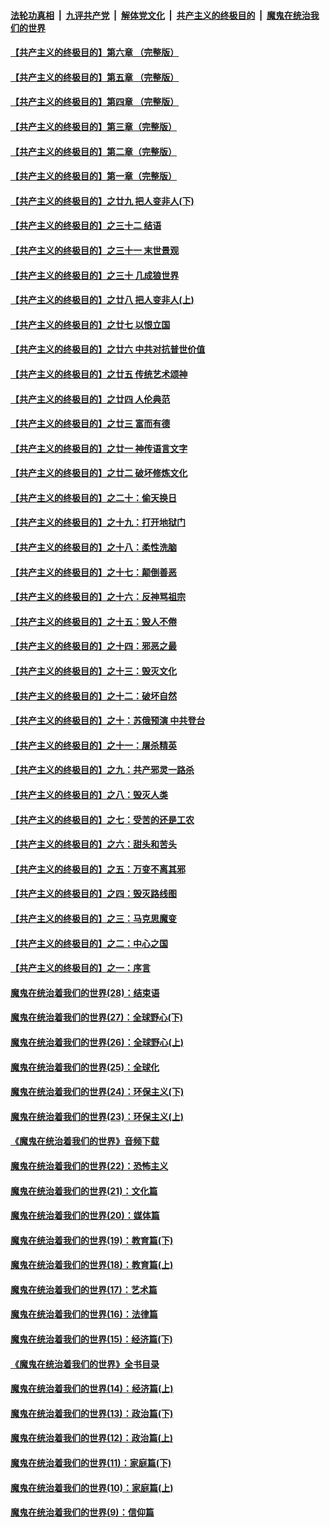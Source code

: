

####  [法轮功真相](../../../../basic/blob/master/README.md?t=04291831) &nbsp;|&nbsp; [九评共产党](../../../../9ping.md/blob/master/README.md?t=04291831) &nbsp;|&nbsp; [解体党文化](../../../../jtdwh.md/blob/master/README.md?t=04291831)  &nbsp;|&nbsp; [共产主义的终极目的](../../../../gczydzjmd.md/blob/master/README.md?t=04291831) &nbsp;|&nbsp; [魔鬼在统治我们的世界](../../../../mgztzwmdsj.md/blob/master/README.md?t=04291831) 

#### [【共产主义的终极目的】第六章 （完整版）](../pages/nsc422/n11428913.md?t=04291831) 

#### [【共产主义的终极目的】第五章 （完整版）](../pages/nsc422/n11428912.md?t=04291831) 

#### [【共产主义的终极目的】第四章 （完整版）](../pages/nsc422/n11428907.md?t=04291831) 

#### [【共产主义的终极目的】第三章（完整版）](../pages/nsc422/n11428848.md?t=04291831) 

#### [【共产主义的终极目的】第二章（完整版）](../pages/nsc422/n11428831.md?t=04291831) 

#### [【共产主义的终极目的】第一章（完整版）](../pages/nsc422/n11417651.md?t=04291831) 

#### [【共产主义的终极目的】之廿九 把人变非人(下)](../pages/nsc422/n11344140.md?t=04291831) 

#### [【共产主义的终极目的】之三十二 结语](../pages/nsc422/n11360535.md?t=04291831) 

#### [【共产主义的终极目的】之三十一 末世景观](../pages/nsc422/n11351129.md?t=04291831) 

#### [【共产主义的终极目的】之三十 几成狼世界](../pages/nsc422/n11348280.md?t=04291831) 

#### [【共产主义的终极目的】之廿八 把人变非人(上)](../pages/nsc422/n11340492.md?t=04291831) 

#### [【共产主义的终极目的】之廿七 以恨立国](../pages/nsc422/n11336944.md?t=04291831) 

#### [【共产主义的终极目的】之廿六 中共对抗普世价值](../pages/nsc422/n11324785.md?t=04291831) 

#### [【共产主义的终极目的】之廿五 传统艺术颂神](../pages/nsc422/n11296396.md?t=04291831) 

#### [【共产主义的终极目的】之廿四 人伦典范](../pages/nsc422/n11296397.md?t=04291831) 

#### [【共产主义的终极目的】之廿三 富而有德](../pages/nsc422/n11283598.md?t=04291831) 

#### [【共产主义的终极目的】之廿一 神传语言文字](../pages/nsc422/n11263265.md?t=04291831) 

#### [【共产主义的终极目的】之廿二 破坏修炼文化](../pages/nsc422/n11245728.md?t=04291831) 

#### [【共产主义的终极目的】之二十：偷天换日](../pages/nsc422/n11238846.md?t=04291831) 

#### [【共产主义的终极目的】之十九：打开地狱门](../pages/nsc422/n11206376.md?t=04291831) 

#### [【共产主义的终极目的】之十八：柔性洗脑](../pages/nsc422/n11199994.md?t=04291831) 

#### [【共产主义的终极目的】之十七：颠倒善恶](../pages/nsc422/n11179782.md?t=04291831) 

#### [【共产主义的终极目的】之十六：反神骂祖宗](../pages/nsc422/n11166798.md?t=04291831) 

#### [【共产主义的终极目的】之十五：毁人不倦](../pages/nsc422/n11166792.md?t=04291831) 

#### [【共产主义的终极目的】之十四：邪恶之最](../pages/nsc422/n11150249.md?t=04291831) 

#### [【共产主义的终极目的】之十三：毁灭文化](../pages/nsc422/n11135227.md?t=04291831) 

#### [【共产主义的终极目的】之十二：破坏自然](../pages/nsc422/n11135214.md?t=04291831) 

#### [【共产主义的终极目的】之十：苏俄预演 中共登台](../pages/nsc422/n11118424.md?t=04291831) 

#### [【共产主义的终极目的】之十一：屠杀精英](../pages/nsc422/n11118442.md?t=04291831) 

#### [【共产主义的终极目的】之九：共产邪灵一路杀](../pages/nsc422/n11114139.md?t=04291831) 

#### [【共产主义的终极目的】之八：毁灭人类](../pages/nsc422/n11108503.md?t=04291831) 

#### [【共产主义的终极目的】之七：受苦的还是工农](../pages/nsc422/n11101809.md?t=04291831) 

#### [【共产主义的终极目的】之六：甜头和苦头](../pages/nsc422/n11096971.md?t=04291831) 

#### [【共产主义的终极目的】之五：万变不离其邪](../pages/nsc422/n11091285.md?t=04291831) 

#### [【共产主义的终极目的】之四：毁灭路线图](../pages/nsc422/n11086284.md?t=04291831) 

#### [【共产主义的终极目的】之三：马克思魔变](../pages/nsc422/n11061941.md?t=04291831) 

#### [【共产主义的终极目的】之二：中心之国](../pages/nsc422/n11047728.md?t=04291831) 

#### [【共产主义的终极目的】之一：序言](../pages/nsc422/n11086077.md?t=04291831) 

#### [魔鬼在统治着我们的世界(28)：结束语](../pages/nsc422/n10936246.md?t=04291831) 

#### [魔鬼在统治着我们的世界(27)：全球野心(下)](../pages/nsc422/n10928319.md?t=04291831) 

#### [魔鬼在统治着我们的世界(26)：全球野心(上)](../pages/nsc422/n10900318.md?t=04291831) 

#### [魔鬼在统治着我们的世界(25)：全球化](../pages/nsc422/n10788205.md?t=04291831) 

#### [魔鬼在统治着我们的世界(24)：环保主义(下)](../pages/nsc422/n10695307.md?t=04291831) 

#### [魔鬼在统治着我们的世界(23)：环保主义(上)](../pages/nsc422/n10688613.md?t=04291831) 

#### [《魔鬼在统治着我们的世界》音频下载](../pages/nsc422/n10635553.md?t=04291831) 

#### [魔鬼在统治着我们的世界(22)：恐怖主义](../pages/nsc422/n10614727.md?t=04291831) 

#### [魔鬼在统治着我们的世界(21)：文化篇](../pages/nsc422/n10597706.md?t=04291831) 

#### [魔鬼在统治着我们的世界(20)：媒体篇](../pages/nsc422/n10586579.md?t=04291831) 

#### [魔鬼在统治着我们的世界(19)：教育篇(下)](../pages/nsc422/n10564808.md?t=04291831) 

#### [魔鬼在统治着我们的世界(18)：教育篇(上)](../pages/nsc422/n10526970.md?t=04291831) 

#### [魔鬼在统治着我们的世界(17)：艺术篇](../pages/nsc422/n10499093.md?t=04291831) 

#### [魔鬼在统治着我们的世界(16)：法律篇](../pages/nsc422/n10485969.md?t=04291831) 

#### [魔鬼在统治着我们的世界(15)：经济篇(下)](../pages/nsc422/n10469975.md?t=04291831) 

#### [《魔鬼在统治着我们的世界》全书目录](../pages/nsc422/n10464261.md?t=04291831) 

#### [魔鬼在统治着我们的世界(14)：经济篇(上)](../pages/nsc422/n10457370.md?t=04291831) 

#### [魔鬼在统治着我们的世界(13)：政治篇(下)](../pages/nsc422/n10448270.md?t=04291831) 

#### [魔鬼在统治着我们的世界(12)：政治篇(上)](../pages/nsc422/n10444576.md?t=04291831) 

#### [魔鬼在统治着我们的世界(11)：家庭篇(下)](../pages/nsc422/n10440961.md?t=04291831) 

#### [魔鬼在统治着我们的世界(10)：家庭篇(上)](../pages/nsc422/n10435448.md?t=04291831) 

#### [魔鬼在统治着我们的世界(9)：信仰篇](../pages/nsc422/n10432159.md?t=04291831) 

